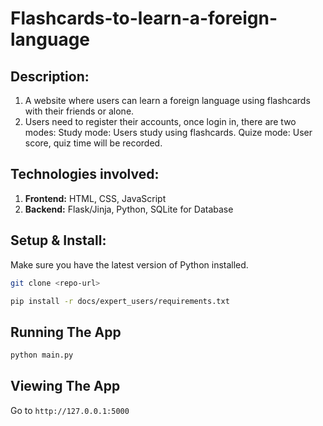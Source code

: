 # Flashcards-to-learn-a-foreign-language
## Description: 
1. A website where users can learn a foreign language using flashcards with their friends or alone. 
2. Users need to register their accounts, once login in, there are two modes:
    Study mode: Users study using flashcards.
    Quize mode: User score, quiz time will be recorded.

## Technologies involved:
1. **Frontend:** HTML, CSS, JavaScript
2. **Backend:** Flask/Jinja, Python, SQLite for Database

## Setup & Install:
Make sure you have the latest version of Python installed.

```bash
git clone <repo-url>
```

```bash
pip install -r docs/expert_users/requirements.txt
```

## Running The App

```bash
python main.py
```

## Viewing The App

Go to `http://127.0.0.1:5000`
